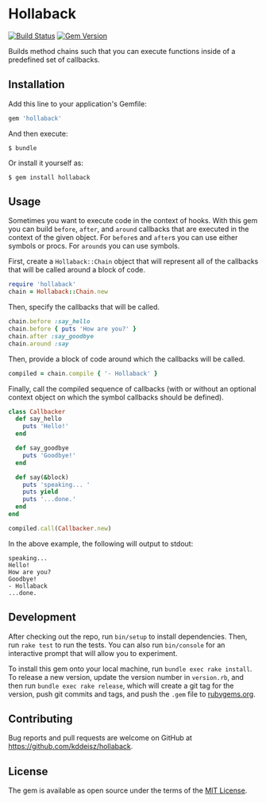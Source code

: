 # Hollaback

[![Build Status](https://travis-ci.com/kddeisz/hollaback.svg?branch=master)](https://travis-ci.com/kddeisz/hollaback)
[![Gem Version](https://img.shields.io/gem/v/hollaback.svg?maxAge=2592000)](https://rubygems.org/gems/hollaback)

Builds method chains such that you can execute functions inside of a predefined set of callbacks.

## Installation

Add this line to your application's Gemfile:

```ruby
gem 'hollaback'
```

And then execute:

    $ bundle

Or install it yourself as:

    $ gem install hollaback

## Usage

Sometimes you want to execute code in the context of hooks. With this gem you can build `before`, `after`, and `around` callbacks that are executed in the context of the given object. For `before`s and `after`s you can use either symbols or procs. For `around`s you can use symbols.

First, create a `Hollaback::Chain` object that will represent all of the callbacks that will be called around a block of code.

```ruby
require 'hollaback'
chain = Hollaback::Chain.new
```

Then, specify the callbacks that will be called.

```ruby
chain.before :say_hello
chain.before { puts 'How are you?' }
chain.after :say_goodbye
chain.around :say
```

Then, provide a block of code around which the callbacks will be called.

```ruby
compiled = chain.compile { '- Hollaback' }
```

Finally, call the compiled sequence of callbacks (with or without an optional context object on which the symbol callbacks should be defined).

```ruby
class Callbacker
  def say_hello
    puts 'Hello!'
  end

  def say_goodbye
    puts 'Goodbye!'
  end

  def say(&block)
    puts 'speaking... '
    puts yield
    puts '...done.'
  end
end

compiled.call(Callbacker.new)
```

In the above example, the following will output to stdout:

```
speaking... 
Hello!
How are you?
Goodbye!
- Hollaback
...done.
```

## Development

After checking out the repo, run `bin/setup` to install dependencies. Then, run `rake test` to run the tests. You can also run `bin/console` for an interactive prompt that will allow you to experiment.

To install this gem onto your local machine, run `bundle exec rake install`. To release a new version, update the version number in `version.rb`, and then run `bundle exec rake release`, which will create a git tag for the version, push git commits and tags, and push the `.gem` file to [rubygems.org](https://rubygems.org).

## Contributing

Bug reports and pull requests are welcome on GitHub at https://github.com/kddeisz/hollaback.

## License

The gem is available as open source under the terms of the [MIT License](http://opensource.org/licenses/MIT).

